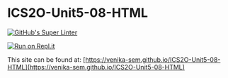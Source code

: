 # ICS2O-Unit5-08-HTML

[![GitHub's Super Linter](https://github.com/venika-sem/ICS2O-Unit5-08-HTML/workflows/GitHub's%20Super%20Linter/badge.svg)](https://github.com/venika-sem/ICS2O-Unit5-08-HTML/actions)

[![Run on Repl.it](https://repl.it/badge/github/venika-sem/ICS2O-Unit5-08-HTML)](https://repl.it/github/venika-sem/ICS2O-Unit5-08-HTML)

This site can be found at: [https://venika-sem.github.io/ICS2O-Unit5-08-HTML](https://venika-sem.github.io/ICS2O-Unit5-08-HTML)
